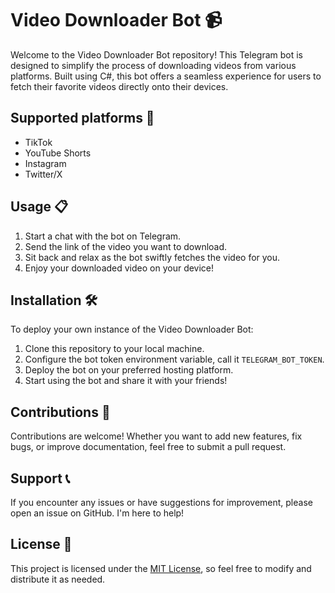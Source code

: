 # Video Downloader Bot 📹

Welcome to the Video Downloader Bot repository! This Telegram bot is designed to simplify the process of downloading videos from various platforms. Built using C#, this bot offers a seamless experience for users to fetch their favorite videos directly onto their devices.

## Supported platforms 🚀

- TikTok
- YouTube Shorts
- Instagram
- Twitter/X

## Usage 📋

1. Start a chat with the bot on Telegram.
2. Send the link of the video you want to download.
3. Sit back and relax as the bot swiftly fetches the video for you.
4. Enjoy your downloaded video on your device!

## Installation 🛠️

To deploy your own instance of the Video Downloader Bot:

1. Clone this repository to your local machine.
2. Configure the bot token environment variable, call it `TELEGRAM_BOT_TOKEN`.
3. Deploy the bot on your preferred hosting platform.
4. Start using the bot and share it with your friends!

## Contributions 🤝

Contributions are welcome! Whether you want to add new features, fix bugs, or improve documentation, feel free to submit a pull request.

## Support 📞

If you encounter any issues or have suggestions for improvement, please open an issue on GitHub. I'm here to help!

## License 📄

This project is licensed under the [MIT License](LICENSE), so feel free to modify and distribute it as needed.
